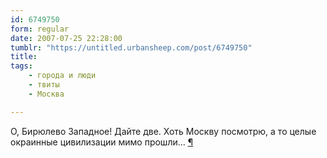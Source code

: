 ```yaml
---
id: 6749750
form: regular
date: 2007-07-25 22:28:00
tumblr: "https://untitled.urbansheep.com/post/6749750"
title:
tags:
    - города и люди
    - твиты
    - Москва

---
```


<p>О, Бирюлево Западное! Дайте две. Хоть Москву посмотрю, а то целые окраинные цивилизации мимо прошли&hellip; <a href="http://twitter.com/urbansheep/statuses/168226862">¶</a></p>


